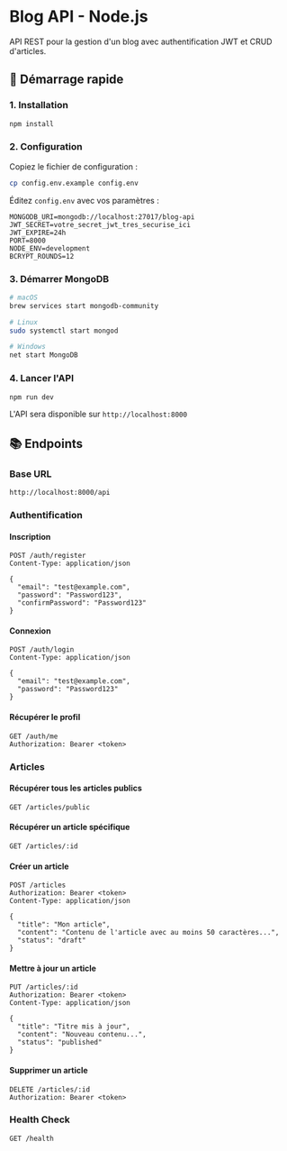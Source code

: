 # Blog API - Node.js

API REST pour la gestion d'un blog avec authentification JWT et CRUD d'articles.

## 🚀 Démarrage rapide

### 1. Installation

```bash
npm install
```

### 2. Configuration

Copiez le fichier de configuration :

```bash
cp config.env.example config.env
```

Éditez `config.env` avec vos paramètres :

```env
MONGODB_URI=mongodb://localhost:27017/blog-api
JWT_SECRET=votre_secret_jwt_tres_securise_ici
JWT_EXPIRE=24h
PORT=8000
NODE_ENV=development
BCRYPT_ROUNDS=12
```

### 3. Démarrer MongoDB

```bash
# macOS
brew services start mongodb-community

# Linux
sudo systemctl start mongod

# Windows
net start MongoDB
```

### 4. Lancer l'API

```bash
npm run dev
```

L'API sera disponible sur `http://localhost:8000`

## 📚 Endpoints

### Base URL

```
http://localhost:8000/api
```

### Authentification

#### Inscription

```http
POST /auth/register
Content-Type: application/json

{
  "email": "test@example.com",
  "password": "Password123",
  "confirmPassword": "Password123"
}
```

#### Connexion

```http
POST /auth/login
Content-Type: application/json

{
  "email": "test@example.com",
  "password": "Password123"
}
```

#### Récupérer le profil

```http
GET /auth/me
Authorization: Bearer <token>
```

### Articles

#### Récupérer tous les articles publics

```http
GET /articles/public
```

#### Récupérer un article spécifique

```http
GET /articles/:id
```

#### Créer un article

```http
POST /articles
Authorization: Bearer <token>
Content-Type: application/json

{
  "title": "Mon article",
  "content": "Contenu de l'article avec au moins 50 caractères...",
  "status": "draft"
}
```

#### Mettre à jour un article

```http
PUT /articles/:id
Authorization: Bearer <token>
Content-Type: application/json

{
  "title": "Titre mis à jour",
  "content": "Nouveau contenu...",
  "status": "published"
}
```

#### Supprimer un article

```http
DELETE /articles/:id
Authorization: Bearer <token>
```

### Health Check

```http
GET /health
```

